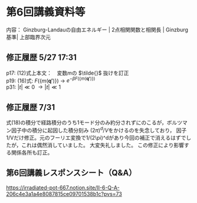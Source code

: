 #  第6回講義資料等
内容： Ginzburg-Landauの自由エネルギー | 2点相関関数と相関長 | Ginzburg基準| 上部臨界次元

## 修正履歴 5/27 17:31
p17: (12)式上本文：　変数$m$の $\tilde{}$ 抜けを訂正 <br>
p19: (16)式: $F(\{m(\mathbf{q'})\})$ $\to$ $e^{-\beta F(\{m(\mathbf{q'}) \})}$ <br>
p31: $|t| \ll 0$ $\to |t| \ll 1$ <br>

## 修正履歴 7/31 
式(18)の積分で経路積分のうち1モード分のみ約分されずにのこるが，ボルツマン因子中の積分に起因した積分刻み $(2\pi)^d/V$をかけるのを失念しており，
因子1/Vだけ修正。元のフーリエ変換で1/(2\pi)^dがあり今回の補正で消えるはずでしたが，これは偶然消していました。
大変失礼しました。
この修正により影響する関係各所も訂正。



## 第6回講義レスポンスシート（Q&A）
https://irradiated-pot-667.notion.site/II-6-Q-A-206c4e3a1a4e8087815ce09701538b1c?pvs=73
